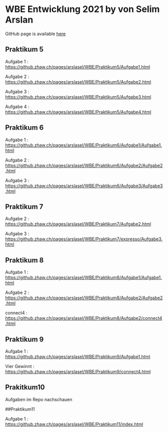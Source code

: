 # WBE Entwicklung 2021 by von Selim Arslan

GitHub page is available [here](https://github.zhaw.ch/pages/arslasel/WBE/)


##  Praktikum 5

  
Aufgabe 1 : https://github.zhaw.ch/pages/arslasel/WBE/Praktikum5/Aufgabe1.html



Aufgabe 2 : https://github.zhaw.ch/pages/arslasel/WBE/Praktikum5/Aufgabe2.html



Aufgabe 3 : https://github.zhaw.ch/pages/arslasel/WBE/Praktikum5/Aufgabe3.html



Aufgabe 4 : https://github.zhaw.ch/pages/arslasel/WBE/Praktikum5/Aufgabe4.html

## Praktikum 6

Aufgabe 1 : https://github.zhaw.ch/pages/arslasel/WBE/Praktikum6/Aufgabe1/Aufgabe1.html


Aufgabe 2 : https://github.zhaw.ch/pages/arslasel/WBE/Praktikum6/Aufgabe2/Aufgabe2.html


Aufgabe 3 : https://github.zhaw.ch/pages/arslasel/WBE/Praktikum6/Aufgabe3/Aufgabe3.html

## Praktikum 7

Aufgabe 2 : https://github.zhaw.ch/pages/arslasel/WBE/Praktikum7/Aufgabe2.html

Aufgabe 3 : https://github.zhaw.ch/pages/arslasel/WBE/Praktikum7/expresso/Aufgabe3.html

## Praktikum 8

Aufgabe 1 : https://github.zhaw.ch/pages/arslasel/WBE/Praktikum8/Aufgabe1/Aufgabe1.html

Aufgabe 2 : https://github.zhaw.ch/pages/arslasel/WBE/Praktikum8/Aufgabe2/Aufgabe2.html

connect4  : https://github.zhaw.ch/pages/arslasel/WBE/Praktikum8/Aufgabe2/connect4.html

## Praktikum 9

Aufgabe 1 : https://github.zhaw.ch/pages/arslasel/WBE/Praktikum9/Aufgabe1.html

Vier Gewinnt : https://github.zhaw.ch/pages/arslasel/WBE/Praktikum9/connect4.html

## Prakitkum10 

Aufgaben im Repo nachschauen

##Praktikum11

Aufgabe 1 : https://github.zhaw.ch/pages/arslasel/WBE/Praktikum11/index.html
